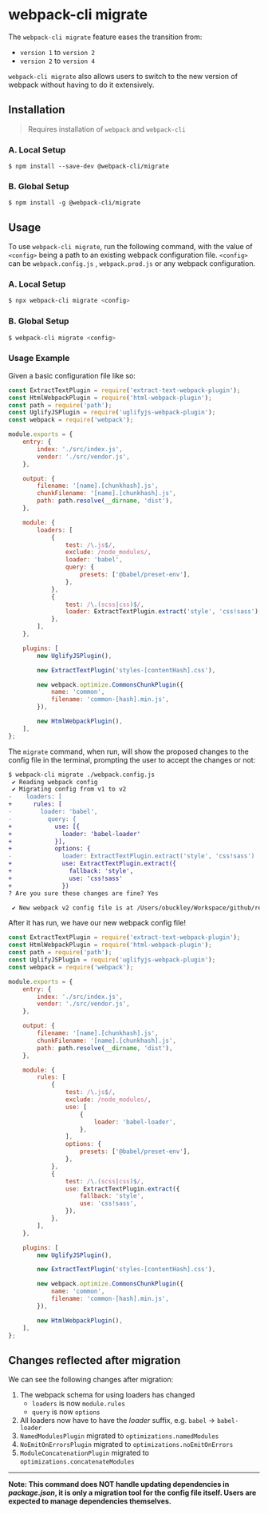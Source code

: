 # webpack-cli migrate

The `webpack-cli migrate` feature eases the transition from:

-   `version 1` to `version 2`
-   `version 2` to `version 4`

`webpack-cli migrate` also allows users to switch to the new version of webpack without having to do it extensively.

## Installation

> Requires installation of `webpack` and `webpack-cli`

### A. Local Setup

```shell
$ npm install --save-dev @webpack-cli/migrate
```

### B. Global Setup

```shell
$ npm install -g @webpack-cli/migrate
```

## Usage

To use `webpack-cli migrate`, run the following command, with the value of `<config>` being a path to an existing webpack configuration file. `<config>` can be `webpack.config.js` , `webpack.prod.js` or any webpack configuration.

### A. Local Setup

```bash
$ npx webpack-cli migrate <config>
```

### B. Global Setup

```bash
$ webpack-cli migrate <config>
```

### Usage Example

Given a basic configuration file like so:

```javascript
const ExtractTextPlugin = require('extract-text-webpack-plugin');
const HtmlWebpackPlugin = require('html-webpack-plugin');
const path = require('path');
const UglifyJSPlugin = require('uglifyjs-webpack-plugin');
const webpack = require('webpack');

module.exports = {
    entry: {
        index: './src/index.js',
        vendor: './src/vendor.js',
    },

    output: {
        filename: '[name].[chunkhash].js',
        chunkFilename: '[name].[chunkhash].js',
        path: path.resolve(__dirname, 'dist'),
    },

    module: {
        loaders: [
            {
                test: /\.js$/,
                exclude: /node_modules/,
                loader: 'babel',
                query: {
                    presets: ['@babel/preset-env'],
                },
            },
            {
                test: /\.(scss|css)$/,
                loader: ExtractTextPlugin.extract('style', 'css!sass'),
            },
        ],
    },

    plugins: [
        new UglifyJSPlugin(),

        new ExtractTextPlugin('styles-[contentHash].css'),

        new webpack.optimize.CommonsChunkPlugin({
            name: 'common',
            filename: 'common-[hash].min.js',
        }),

        new HtmlWebpackPlugin(),
    ],
};
```

The `migrate` command, when run, will show the proposed changes to the config file in the terminal, prompting the user to
accept the changes or not:

```diff
$ webpack-cli migrate ./webpack.config.js
 ✔ Reading webpack config
 ✔ Migrating config from v1 to v2
-    loaders: [
+      rules: [
-        loader: 'babel',
-          query: {
+            use: [{
+              loader: 'babel-loader'
+            }],
+            options: {
-              loader: ExtractTextPlugin.extract('style', 'css!sass')
+              use: ExtractTextPlugin.extract({
+                fallback: 'style',
+                use: 'css!sass'
+              })
? Are you sure these changes are fine? Yes

 ✔︎ New webpack v2 config file is at /Users/obuckley/Workspace/github/repos/webpack-migrate-sandbox/webpack.config.js
```

After it has run, we have our new webpack config file!

```javascript
const ExtractTextPlugin = require('extract-text-webpack-plugin');
const HtmlWebpackPlugin = require('html-webpack-plugin');
const path = require('path');
const UglifyJSPlugin = require('uglifyjs-webpack-plugin');
const webpack = require('webpack');

module.exports = {
    entry: {
        index: './src/index.js',
        vendor: './src/vendor.js',
    },

    output: {
        filename: '[name].[chunkhash].js',
        chunkFilename: '[name].[chunkhash].js',
        path: path.resolve(__dirname, 'dist'),
    },

    module: {
        rules: [
            {
                test: /\.js$/,
                exclude: /node_modules/,
                use: [
                    {
                        loader: 'babel-loader',
                    },
                ],
                options: {
                    presets: ['@babel/preset-env'],
                },
            },
            {
                test: /\.(scss|css)$/,
                use: ExtractTextPlugin.extract({
                    fallback: 'style',
                    use: 'css!sass',
                }),
            },
        ],
    },

    plugins: [
        new UglifyJSPlugin(),

        new ExtractTextPlugin('styles-[contentHash].css'),

        new webpack.optimize.CommonsChunkPlugin({
            name: 'common',
            filename: 'common-[hash].min.js',
        }),

        new HtmlWebpackPlugin(),
    ],
};
```

## Changes reflected after migration

We can see the following changes after migration:

1.  The webpack schema for using loaders has changed
    -   `loaders` is now `module.rules`
    -   `query` is now `options`
2.  All loaders now have to have the _loader_ suffix, e.g. `babel` -> `babel-loader`
3.  `NamedModulesPlugin` migrated to `optimizations.namedModules`
4.  `NoEmitOnErrorsPlugin` migrated to `optimizations.noEmitOnErrors`
5.  `ModuleConcatenationPlugin` migrated to `optimizations.concatenateModules`

---

**Note: This command does NOT handle updating dependencies in _package.json_, it is only a migration tool for the config file itself. Users are expected to manage dependencies themselves.**
